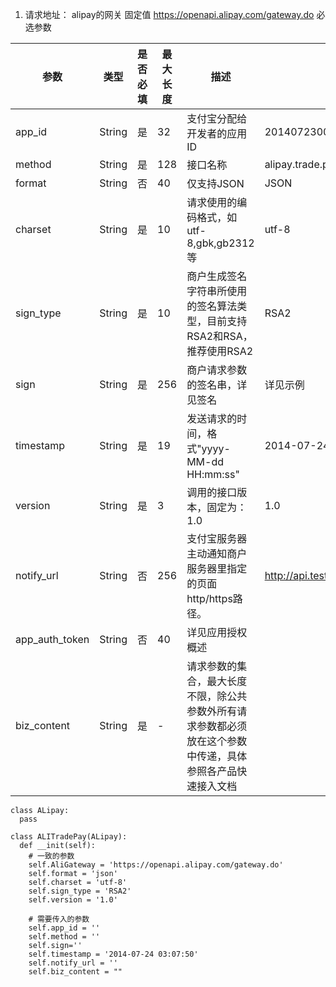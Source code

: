 
1. 请求地址： alipay的网关  固定值 https://openapi.alipay.com/gateway.do
必选参数

参数 | 类型 | 是否必填 | 最大长度 | 描述 | 示例值
--- | --- | --- | --- | --- | ---
app_id | String | 是 | 32 | 支付宝分配给开发者的应用ID | 2014072300007148
method | String | 是 | 128 | 接口名称 | alipay.trade.precreate
format | String | 否 | 40 | 仅支持JSON | JSON
charset | String | 是 | 10 | 请求使用的编码格式，如utf-8,gbk,gb2312等 | utf-8
sign_type | String | 是 | 10 | 商户生成签名字符串所使用的签名算法类型，目前支持RSA2和RSA，推荐使用RSA2 | RSA2
sign | String | 是 | 256 | 商户请求参数的签名串，详见签名 | 详见示例
timestamp | String | 是 | 19 | 发送请求的时间，格式"yyyy-MM-dd HH:mm:ss" | 2014-07-24 03:07:50
version | String | 是 | 3 | 调用的接口版本，固定为：1.0 | 1.0
notify_url | String | 否 | 256 | 支付宝服务器主动通知商户服务器里指定的页面http/https路径。 | http://api.test.alipay.net/atinterface/receive_notify.htm
app_auth_token | String | 否 | 40 | 详见应用授权概述 |
biz_content | String | 是 | - | 请求参数的集合，最大长度不限，除公共参数外所有请求参数都必须放在这个参数中传递，具体参照各产品快速接入文档 |

```
class ALipay:
  pass

class ALITradePay(ALipay):
  def __init(self):
    # 一致的参数
    self.AliGateway = 'https://openapi.alipay.com/gateway.do'
    self.format = 'json'
    self.charset = 'utf-8'
    self.sign_type = 'RSA2'
    self.version = '1.0'

    # 需要传入的参数
    self.app_id = ''
    self.method = ''
    self.sign=''
    self.timestamp = '2014-07-24 03:07:50'
    self.notify_url = ''
    self.biz_content = ""

```
